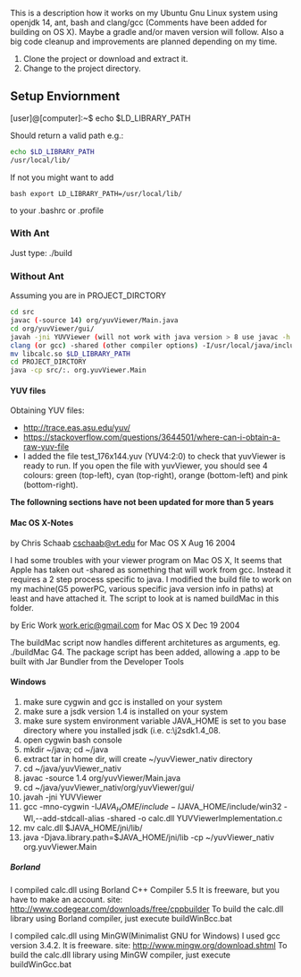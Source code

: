 This is a description how it works on my Ubuntu Gnu Linux system using openjdk 14, ant, bash and clang/gcc (Comments have been added for building on OS X). Maybe a gradle and/or maven version will follow. Also a big code cleanup and improvements are planned depending on my time.

1. Clone the project or download and extract it.
2. Change to the project directory.

## Setup Enviornment

[user]@[computer]:~$ echo $LD_LIBRARY_PATH

Should return a valid path e.g.:

```bash 
echo $LD_LIBRARY_PATH
/usr/local/lib/
```

If not you might want to add

```bash export LD_LIBRARY_PATH=/usr/local/lib/```

to your .bashrc or .profile

### With Ant

Just type: ./build

### Without Ant

Assuming you are in PROJECT_DIRCTORY

```bash 
cd src
javac (-source 14) org/yuvViewer/Main.java
cd org/yuvViewer/gui/
javah -jni YUVViewer (will not work with java version > 8 use javac -h instead see build file)
clang (or gcc) -shared (other compiler options) -I/usr/local/java/include/linux -I/usr/local/java/include/ -o libcalc.so YUVViewerImplementation.c
mv libcalc.so $LD_LIBRARY_PATH
cd PROJECT_DIRCTORY
java -cp src/:. org.yuvViewer.Main
```

#### YUV files

Obtaining YUV files:

* http://trace.eas.asu.edu/yuv/
* https://stackoverflow.com/questions/3644501/where-can-i-obtain-a-raw-yuv-file
* I added the file test_176x144.yuv (YUV4:2:0) to check that yuvViewer is ready to run. If you open the file with yuvViewer, you should see 4 colours: green (top-left), cyan (top-right), orange (bottom-left) and pink (bottom-right).

__The followning sections have not been updated for more than 5 years__ 

#### Mac OS X-Notes

by Chris Schaab <cschaab@vt.edu> for Mac OS X Aug 16 2004

I had some troubles with your viewer program on Mac OS X, It seems that 
Apple has taken out -shared as something that will work from gcc. Instead 
it requires a 2 step process specific to java. I modified the build file 
to work on my machine(G5 powerPC, various specific java version info in 
paths) at least and have attached it. The script to look at is named 
buildMac in this folder.

by Eric Work <work.eric@gmail.com> for Mac OS X Dec 19 2004

The buildMac script now handles different architetures as arguments, eg. 
./buildMac G4.  The package script has been added, allowing 
a .app to be built with Jar Bundler from the Developer Tools

#### Windows

1. make sure cygwin and gcc is installed on your system
2. make sure a jsdk version 1.4 is installed on your system
3. make sure system environment variable JAVA_HOME is set to you base directory where you installed jsdk (i.e. c:\j2sdk1.4_08.
4. open cygwin bash console
5. mkdir ~/java; cd ~/java
6. extract tar in home dir, will create ~/yuvViewer_nativ directory
6. cd ~/java/yuvViewer_nativ
7. javac -source 1.4 org/yuvViewer/Main.java
7. cd ~/java/yuvViewer_nativ/org/yuvViewer/gui/
8. javah -jni YUVViewer
9. gcc -mno-cygwin -I$JAVA_HOME/include -I$JAVA_HOME/include/win32 -Wl,--add-stdcall-alias -shared -o calc.dll YUVViewerImplementation.c
10. mv calc.dll $JAVA_HOME/jni/lib/
11. java -Djava.library.path=$JAVA_HOME/jni/lib -cp ~/yuvViewer_nativ org.yuvViewer.Main

##### Borland

I compiled calc.dll using Borland C++ Compiler 5.5 It is freeware, but you have to make an account. site: http://www.codegear.com/downloads/free/cppbuilder To build the calc.dll library using Borland compiler, just execute buildWinBcc.bat

I compiled calc.dll using MinGW(Minimalist GNU for Windows) I used gcc version 3.4.2. It is freeware. site: http://www.mingw.org/download.shtml To build the calc.dll library using MinGW compiler, just execute buildWinGcc.bat
